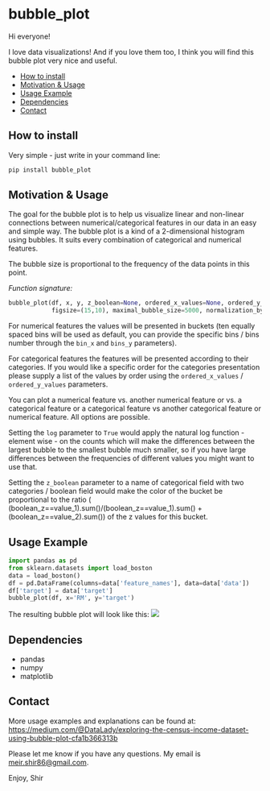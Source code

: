 # bubble_plot
Hi everyone!

I love data visualizations! And if you love them too, I think you will find this bubble plot very nice and useful.

- [How to install](#how_to_install)
- [Motivation & Usage](#motivation)
- [Usage Example](#usage)
- [Dependencies](#dependencies)
- [Contact](#contact)

## <a name="how_to_install"></a>How to install

Very simple - just write in your command line:
```python
pip install bubble_plot
```

## <a name="motivation"></a>Motivation & Usage

The goal for the bubble plot is to help us visualize linear and non-linear connections between numerical/categorical features in our data in an easy and simple way. The bubble plot is a kind of a 2-dimensional histogram using bubbles. It suits every combination of categorical and numerical features.

The bubble size is proportional to the frequency of the data points in this point.

*Function signature:*
```python
bubble_plot(df, x, y, z_boolean=None, ordered_x_values=None, ordered_y_values=None, bins_x=10, bins_y=10, fontsize=16, 
            figsize=(15,10), maximal_bubble_size=5000, normalization_by_all = False, log=False)
```

For numerical features the values will be presented in buckets (ten equally spaced bins will be used as default, you can provide the specific bins / bins number through the `bin_x` and `bins_y` parameters).

For categorical features the features will be presented according to their categories. If you would like a specific order for the categories presentation please supply a list of the values by order using the `ordered_x_values` / `ordered_y_values` parameters.

You can plot a numerical feature vs. another numerical feature or vs. a categorical feature or a categorical feature vs another categorical feature or numerical feature. All options are possible.

Setting the `log` parameter to `True` would apply the natural log function - element wise - on the counts which will make the differences between the largest bubble to the smallest bubble much smaller, so if you have large differences between the frequencies of different values you might want to use that.

Setting the `z_boolean` parameter to a name of categorical field with two categories / boolean field would make the color of the bucket  be proportional to the ratio ( (boolean_z==value_1).sum()/(boolean_z==value_1).sum() + (boolean_z==value_2).sum()) of the z values for this bucket. 

## <a name="usage"></a>Usage Example

```python
import pandas as pd                             
from sklearn.datasets import load_boston                            
data = load_boston()                            
df = pd.DataFrame(columns=data['feature_names'], data=data['data'])                            
df['target'] = data['target']                            
bubble_plot(df, x='RM', y='target')    
```                        

The resulting bubble plot will look like this:
![](https://github.com/shirmeir/bubble_plot/blob/master/bubble_plot.png)
   
   
## <a name="dependencies"></a>Dependencies
  * pandas
  * numpy
  * matplotlib                                   


## <a name="contact"></a>Contact
More usage examples and explanations can be found at:
https://medium.com/@DataLady/exploring-the-census-income-dataset-using-bubble-plot-cfa1b366313b

Please let me know if you have any questions. My email is meir.shir86@gmail.com.

Enjoy,
Shir
